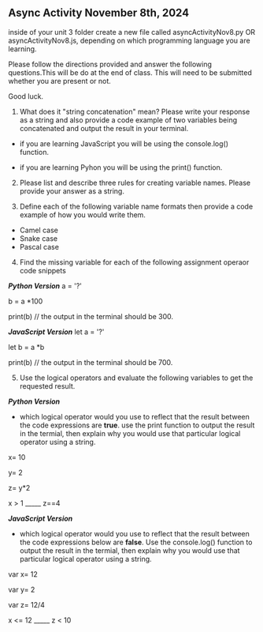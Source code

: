 ## Async Activity November 8th, 2024 ##
inside of your unit 3 folder create a new file called 
asyncActivityNov8.py OR asyncActivityNov8.js, depending on which programming language you are learning. 

Please follow the directions provided and answer the following questions.This will be do at the end of class. This will need to be submitted whether you are present or not. 

Good luck.

1. What does it "string concatenation" mean? Please write your response as a string and also provide a code example of two variables being concatenated and output the result in your terminal. 

- if you are learning JavaScript you will be using the 
console.log() function.

- if you are learning Pyhon you will be using the print() function.

2. Please list and describe three rules for creating variable names. Please provide your answer as a string.

3. Define each of the following variable name formats then provide a code example of how you would write them.
- Camel case
- Snake case
- Pascal case

4. Find the missing variable for each of the following assignment operaor code snippets

***Python Version***
a = '?'

b = a *100

print(b) // the output in the terminal should be 300. 

***JavaScript Version***
let a = '?'

let b = a *b

print(b) // the output in the terminal should be 700. 


5. Use the logical operators and evaluate the following variables
to get the requested result.

***Python Version***
- which logical operator would you use to reflect that the result between the code expressions are **true**. use the print function to output the result in the termial, then explain why you would use that particular logical operator using a string.

x= 10

y= 2

z= y*2

x > 1 _____ z==4 

***JavaScript Version***
- which logical operator would you use to reflect that the result between the code expressions below are **false**. Use the console.log() function to output the result in the termial, then explain why you would use that particular logical operator using a string.

var x= 12

var y= 2

var z= 12/4

x <= 12 _____ z < 10
